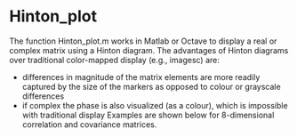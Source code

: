 # Hinton_plot
The function Hinton_plot.m works in Matlab or Octave to display a real or complex matrix using a Hinton diagram.
The advantages of Hinton diagrams over traditional color-mapped display (e.g., imagesc) are:
- differences in magnitude of the matrix elements are more readily captured by the size of the markers as opposed to colour or grayscale differences
- if complex the phase is also visualized (as a colour), which is impossible with traditional display
Examples are shown below for 8-dimensional correlation and covariance matrices.

